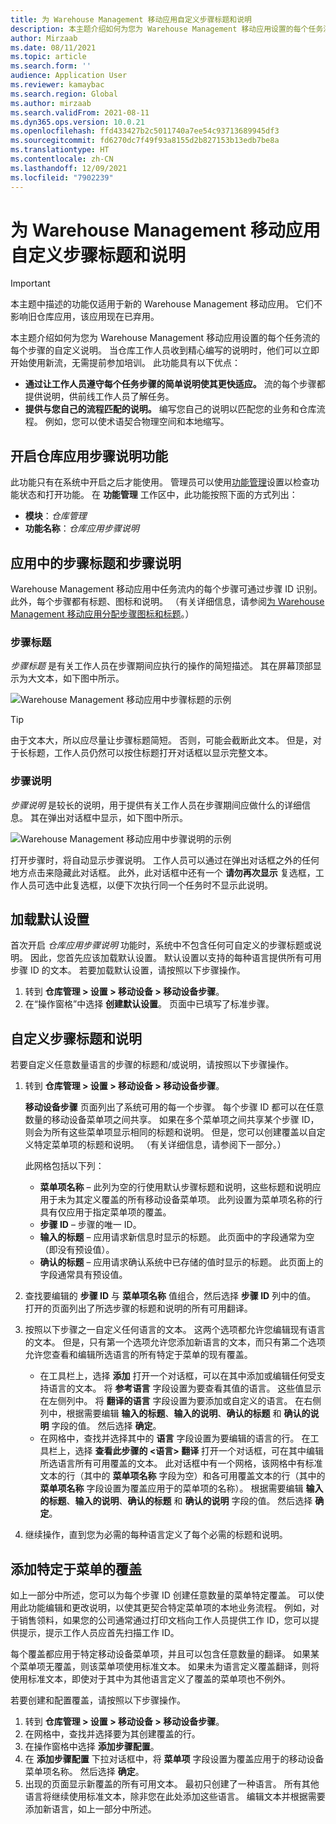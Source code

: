 ```yaml
---
title: 为 Warehouse Management 移动应用自定义步骤标题和说明
description: 本主题介绍如何为您为 Warehouse Management 移动应用设置的每个任务流的每个步骤的自定义说明。
author: Mirzaab
ms.date: 08/11/2021
ms.topic: article
ms.search.form: ''
audience: Application User
ms.reviewer: kamaybac
ms.search.region: Global
ms.author: mirzaab
ms.search.validFrom: 2021-08-11
ms.dyn365.ops.version: 10.0.21
ms.openlocfilehash: ffd433427b2c5011740a7ee54c93713689945df3
ms.sourcegitcommit: fd6270dc7f49f93a8155d2b827153b13edb7be8a
ms.translationtype: HT
ms.contentlocale: zh-CN
ms.lasthandoff: 12/09/2021
ms.locfileid: "7902239"
---
```

# <a name="customize-step-titles-and-instructions-for-the-warehouse-management-mobile-app"></a>为 Warehouse Management 移动应用自定义步骤标题和说明

> [!IMPORTANT]
> 本主题中描述的功能仅适用于新的 Warehouse Management 移动应用。 它们不影响旧仓库应用，该应用现在已弃用。

本主题介绍如何为您为 Warehouse Management 移动应用设置的每个任务流的每个步骤的自定义说明。 当仓库工作人员收到精心编写的说明时，他们可以立即开始使用新流，无需提前参加培训。 此功能具有以下优点：

- **通过让工作人员遵守每个任务步骤的简单说明使其更快适应。** 流的每个步骤都提供说明，供前线工作人员了解任务。
- **提供与您自己的流程匹配的说明。** 编写您自己的说明以匹配您的业务和仓库流程。 例如，您可以使术语契合物理空间和本地缩写。

## <a name="turn-on-the-warehouse-app-step-instructions-feature"></a>开启仓库应用步骤说明功能

此功能只有在系统中开启之后才能使用。 管理员可以使用[功能管理](../../fin-ops-core/fin-ops/get-started/feature-management/feature-management-overview.md)设置以检查功能状态和打开功能。 在 **功能管理** 工作区中，此功能按照下面的方式列出：

- **模块**：*仓库管理*
- **功能名称**：*仓库应用步骤说明*

## <a name="step-titles-and-step-instructions-in-the-app"></a>应用中的步骤标题和步骤说明

Warehouse Management 移动应用中任务流内的每个步骤可通过步骤 ID 识别。 此外，每个步骤都有标题、图标和说明。 （有关详细信息，请参阅[为 Warehouse Management 移动应用分配步骤图标和标题](step-icons-titles.md)。）

### <a name="step-titles"></a>步骤标题

*步骤标题* 是有关工作人员在步骤期间应执行的操作的简短描述。 其在屏幕顶部显示为大文本，如下图中所示。

![Warehouse Management 移动应用中步骤标题的示例](media/wma-step-title.png "Warehouse Management 移动应用中步骤标题的示例")

> [!TIP]
> 由于文本大，所以应尽量让步骤标题简短。 否则，可能会截断此文本。 但是，对于长标题，工作人员仍然可以按住标题打开对话框以显示完整文本。

### <a name="step-instructions"></a>步骤说明

*步骤说明* 是较长的说明，用于提供有关工作人员在步骤期间应做什么的详细信息。 其在弹出对话框中显示，如下图中所示。

![Warehouse Management 移动应用中步骤说明的示例](media/wma-step-instructions.png "Warehouse Management 移动应用中步骤说明的示例")

打开步骤时，将自动显示步骤说明。 工作人员可以通过在弹出对话框之外的任何地方点击来隐藏此对话框。 此外，此对话框中还有一个 **请勿再次显示** 复选框，工作人员可选中此复选框，以便下次执行同一个任务时不显示此说明。

## <a name="load-the-default-setup"></a>加载默认设置

首次开启 *仓库应用步骤说明* 功能时，系统中不包含任何可自定义的步骤标题或说明。 因此，您首先应该加载默认设置。 默认设置以支持的每种语言提供所有可用步骤 ID 的文本。 若要加载默认设置，请按照以下步骤操作。

1. 转到 **仓库管理 \> 设置 \> 移动设备 \> 移动设备步骤**。
1. 在“操作窗格”中选择 **创建默认设置**。 页面中已填写了标准步骤。

## <a name="customize-step-titles-and-instructions"></a>自定义步骤标题和说明

若要自定义任意数量语言的步骤的标题和/或说明，请按照以下步骤操作。

1. 转到 **仓库管理 \> 设置 \> 移动设备 \> 移动设备步骤**。

    **移动设备步骤** 页面列出了系统可用的每一个步骤。 每个步骤 ID 都可以在任意数量的移动设备菜单项之间共享。 如果在多个菜单项之间共享某个步骤 ID，则会为所有这些菜单项显示相同的标题和说明。 但是，您可以创建覆盖以自定义特定菜单项的标题和说明。 （有关详细信息，请参阅下一部分。）

    此网格包括以下列：

    - **菜单项名称** – 此列为空的行使用默认步骤标题和说明，这些标题和说明应用于未为其定义覆盖的所有移动设备菜单项。 此列设置为菜单项名称的行具有仅应用于指定菜单项的覆盖。
    - **步骤 ID** – 步骤的唯一 ID。
    - **输入的标题** – 应用请求新信息时显示的标题。 此页面中的字段通常为空（即没有预设值）。
    - **确认的标题** – 应用请求确认系统中已存储的值时显示的标题。 此页面上的字段通常具有预设值。

1. 查找要编辑的 **步骤 ID** 与 **菜单项名称** 值组合，然后选择 **步骤 ID** 列中的值。 打开的页面列出了所选步骤的标题和说明的所有可用翻译。
1. 按照以下步骤之一自定义任何语言的文本。 这两个选项都允许您编辑现有语言的文本。 但是，只有第一个选项允许您添加新语言的文本，而只有第二个选项允许您查看和编辑所选语言的所有特定于菜单的现有覆盖。

    - 在工具栏上，选择 **添加** 打开一个对话框，可以在其中添加或编辑任何受支持语言的文本。 将 **参考语言** 字段设置为要查看其值的语言。 这些值显示在左侧列中。 将 **翻译的语言** 字段设置为要添加或自定义的语言。 在右侧列中，根据需要编辑 **输入的标题**、**输入的说明**、**确认的标题** 和 **确认的说明** 字段的值。 然后选择 **确定**。
    - 在网格中，查找并选择其中的 **语言** 字段设置为要编辑的语言的行。 在工具栏上，选择 **查看此步骤的 &lt;语言&gt; 翻译** 打开一个对话框，可在其中编辑所选语言所有可用覆盖的文本。 此对话框中有一个网格，该网格中有标准文本的行（其中的 **菜单项名称** 字段为空）和各可用覆盖文本的行（其中的 **菜单项名称** 字段设置为覆盖应用于的菜单项的名称）。 根据需要编辑 **输入的标题**、**输入的说明**、**确认的标题** 和 **确认的说明** 字段的值。 然后选择 **确定**。

1. 继续操作，直到您为必需的每种语言定义了每个必需的标题和说明。

## <a name="add-menu-specific-overrides"></a>添加特定于菜单的覆盖

如上一部分中所述，您可以为每个步骤 ID 创建任意数量的菜单特定覆盖。 可以使用此功能编辑和更改说明，以使其更契合特定菜单项的本地业务流程。 例如，对于销售领料，如果您的公司通常通过打印文档向工作人员提供工作 ID，您可以提供提示，提示工作人员应首先扫描工作 ID。

每个覆盖都应用于特定移动设备菜单项，并且可以包含任意数量的翻译。 如果某个菜单项无覆盖，则该菜单项使用标准文本。 如果未为语言定义覆盖翻译，则将使用标准文本，即使对于其中为其他语言定义了覆盖的菜单项也不例外。

若要创建和配置覆盖，请按照以下步骤操作。

1. 转到 **仓库管理 \> 设置 \> 移动设备 \> 移动设备步骤**。
1. 在网格中，查找并选择要为其创建覆盖的行。
1. 在操作窗格中选择 **添加步骤配置**。
1. 在 **添加步骤配置** 下拉对话框中，将 **菜单项** 字段设置为覆盖应用于的移动设备菜单项名称。 然后选择 **确定**。
1. 出现的页面显示新覆盖的所有可用文本。 最初只创建了一种语言。 所有其他语言将继续使用标准文本，除非您在此处添加这些语言。 编辑文本并根据需要添加新语言，如上一部分中所述。
